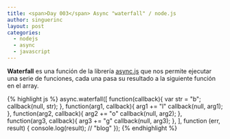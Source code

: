 ```yaml
---
title: <span>Day 003</span> Async "waterfall" / node.js
author: singuerinc
layout: post
categories:
  - nodejs
  - async
  - javascript
---
```

**Waterfall** es una funci&oacute;n de la librer&iacute;a <a href="https://github.com/caolan/async" target="_blank">async.js</a> que nos permite ejecutar una serie de funciones, cada una pasa su resultado a la siguiente funci&oacute;n en el array.

{% highlight js %}
async.waterfall([
    function(callback){
    	var str = "b";
        callback(null, str);
    },
    function(arg1, callback){
    	arg1 += "l"
        callback(null, arg1);
    },
    function(arg2, callback){
    	arg2 += "o"
        callback(null, arg2);
    },
    function(arg3, callback){
    	arg3 += "g"
        callback(null, arg3);
    },
], function (err, result) {
   console.log(result); // "blog"
});
{% endhighlight %}